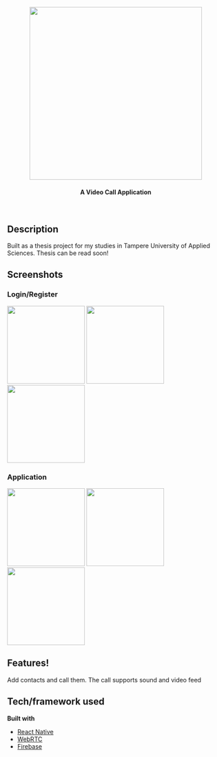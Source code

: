 <p align="center">
 <img align="center" width="400" src="https://github.com/Jaakko00/QuallApp/assets/69541309/739bef03-281e-4023-8146-440f03d584b4" />
</p>
<h4 align="center">A Video Call Application</h1>
<br>

## Description
Built as a thesis project for my studies in Tampere University of Applied Sciences. Thesis can be read soon!


## Screenshots
### Login/Register
<img src="https://github.com/Jaakko00/QuallApp/assets/69541309/ec4b272c-3c79-4946-9108-3902ce6dba72" width="180"> 
<img src="https://github.com/Jaakko00/QuallApp/assets/69541309/a017677e-db40-4573-9f5f-cfb4222d7677" width="180"> 
<img src="https://github.com/Jaakko00/QuallApp/assets/69541309/9b6b2918-438f-43f6-8d51-d2e22d850a05" width="180"> 

### Application
<img src="https://github.com/Jaakko00/QuallApp/assets/69541309/73568013-2c53-4ce3-b956-221ae0a948e0" width="180"> 
<img src="https://github.com/Jaakko00/QuallApp/assets/69541309/ac593007-afd9-48c4-9793-419fb4850ae8" width="180"> 
<img src="https://github.com/Jaakko00/QuallApp/assets/69541309/67cc57dd-1230-4eb4-bf45-0ca50042c009" width="180"> 



## Features!

Add contacts and call them. The call supports sound and video feed

## Tech/framework used

<b>Built with</b>
- [React Native](https://reactnative.dev)
- [WebRTC](https://webrtc.org)
- [Firebase](https://firebase.google.com)

 
